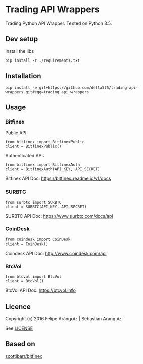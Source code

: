 # Trading API Wrappers

Trading Python API Wrapper.
Tested on Python 3.5.

## Dev setup

Install the libs

    pip install -r ./requirements.txt

## Installation

    pip install -e git+https://github.com/delta575/trading-api-wrappers.git#egg=trading_api_wrappers

## Usage

### Bitfinex

Public API:

    from bitfinex import BitfinexPublic
    client = BitfinexPublic()

Authenticated API:

    from bitfinex import BitfinexAuth
    client = BitfinexAuth(API_KEY, API_SECRET)

Bitfinex API Doc:
https://bitfinex.readme.io/v1/docs

### SURBTC

    from surbtc import SURBTC
    client = SURBTC(API_KEY, API_SECRET)

SURBTC API Doc:
https://www.surbtc.com/docs/api

### CoinDesk

    from coindesk import CoinDesk
    client = CoinDesk()    

Coindesk API Doc:
http://www.coindesk.com/api

### BtcVol

    from btcvol import BtcVol
    client = BtcVol()

BtcVol API Doc:
https://btcvol.info

## Licence

Copyright (c) 2016 Felipe Aránguiz | Sebastián Aránguiz

See [LICENSE](LICENSE)

## Based on

[scottjbarr/bitfinex](https://github.com/scottjbarr/bitfinex)
